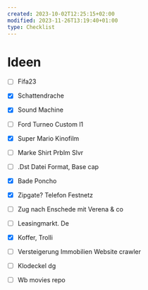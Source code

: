 ```yaml
---
created: 2023-10-02T12:25:15+02:00
modified: 2023-11-26T13:19:40+01:00
type: Checklist
---
```


# Ideen

- [ ] Fifa23
- [x] Schattendrache
- [x] Sound Machine
- [ ] Ford Turneo Custom l1
- [x] Super Mario Kinofilm

- [ ] Marke Shirt Prblm Slvr

- [ ] .Dst Datei Format, Base cap
- [x] Bade Poncho
- [x] Zipgate? Telefon Festnetz 
- [ ] Zug nach Enschede mit Verena & co
- [ ] Leasingmarkt. De
- [x] Koffer, Trolli
- [ ] Versteigerung Immobilien Website crawler
- [ ] Klodeckel dg
- [ ] Wb movies repo
